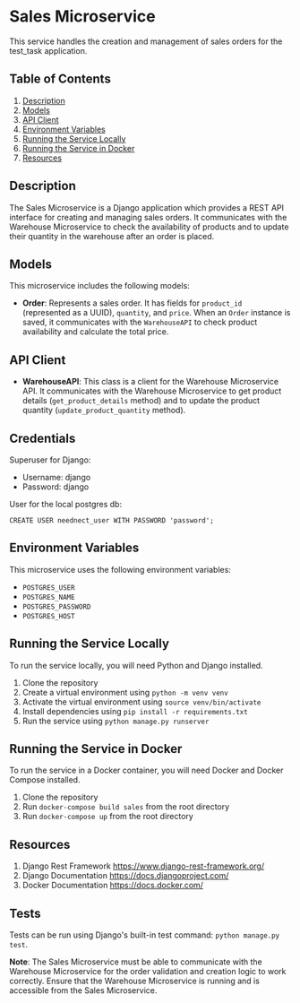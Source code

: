 # Sales Microservice
This service handles the creation and management of sales orders for the test_task application.

## Table of Contents
1. [Description](#description)
2. [Models](#models)
3. [API Client](#api-client)
4. [Environment Variables](#environment-variables)
5. [Running the Service Locally](#running-locally)
6. [Running the Service in Docker](#running-docker)
7. [Resources](#resources)

## Description <a name="description"/>
The Sales Microservice is a Django application which provides a REST API interface for creating and managing sales orders. It communicates with the Warehouse Microservice to check the availability of products and to update their quantity in the warehouse after an order is placed.

## Models <a name="models"/>
This microservice includes the following models:
- **Order**: Represents a sales order. It has fields for `product_id` (represented as a UUID), `quantity`, and `price`. When an `Order` instance is saved, it communicates with the `WarehouseAPI` to check product availability and calculate the total price.

## API Client <a name="api-client"/>
- **WarehouseAPI**: This class is a client for the Warehouse Microservice API. It communicates with the Warehouse Microservice to get product details (`get_product_details` method) and to update the product quantity (`update_product_quantity` method).


## Credentials <a name="credentials"/>

Superuser for Django:
- Username: django
- Password: django

User for the local postgres db:
```shell
CREATE USER neednect_user WITH PASSWORD 'password';
```


## Environment Variables <a name="environment-variables"/>
This microservice uses the following environment variables:
- `POSTGRES_USER`
- `POSTGRES_NAME`
- `POSTGRES_PASSWORD`
- `POSTGRES_HOST`

## Running the Service Locally <a name="running-locally"/>
To run the service locally, you will need Python and Django installed. 

1. Clone the repository
2. Create a virtual environment using `python -m venv venv`
3. Activate the virtual environment using `source venv/bin/activate`
4. Install dependencies using `pip install -r requirements.txt`
5. Run the service using `python manage.py runserver`

## Running the Service in Docker <a name="running-docker"/>
To run the service in a Docker container, you will need Docker and Docker Compose installed.

1. Clone the repository
2. Run `docker-compose build sales` from the root directory
3. Run `docker-compose up` from the root directory

## Resources <a name="resources"/>
1. Django Rest Framework https://www.django-rest-framework.org/
2. Django Documentation https://docs.djangoproject.com/
3. Docker Documentation https://docs.docker.com/

## Tests
Tests can be run using Django's built-in test command: `python manage.py test`.

**Note**: The Sales Microservice must be able to communicate with the Warehouse Microservice for the order validation and creation logic to work correctly. Ensure that the Warehouse Microservice is running and is accessible from the Sales Microservice.